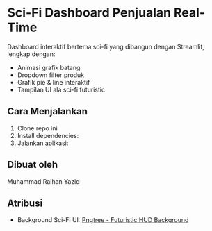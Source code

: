 # Sci-Fi Dashboard Penjualan Real-Time 

Dashboard interaktif bertema sci-fi yang dibangun dengan Streamlit, lengkap dengan:
- Animasi grafik batang
- Dropdown filter produk
- Grafik pie & line interaktif
- Tampilan UI ala sci-fi futuristic

## Cara Menjalankan
1. Clone repo ini
2. Install dependencies:
3. Jalankan aplikasi:


## Dibuat oleh
Muhammad Raihan Yazid

## Atribusi
- Background Sci-Fi UI: [Pngtree - Futuristic HUD Background](https://id.pngtree.com/freebackground/circuit-technology-futuristic-blue-background-sci-fi-frame-hud-ui_1404853.html)
